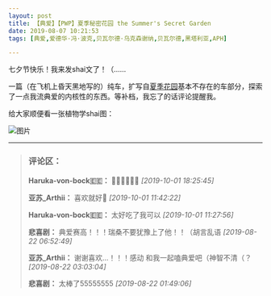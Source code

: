 ```yaml
---
layout: post
title: 【典爱】【PWP】夏季秘密花园 the Summer's Secret Garden
date: 2019-08-07 10:21:53
tags: [典爱,爱德华·冯·波克,贝瓦尔德·乌克森谢纳,贝瓦尔德,黑塔利亚,APH]

---
```

七夕节快乐！我来发shai文了！（......

一篇（在飞机上昏天黑地写的）纯车，扩写自[夏季花园](http://arthliams.lofter.com/post/211e06_1c63d65a5)基本不存在的车部分，探索了一点我流典爱的内核性的东西。等补档，我忘了的话评论提醒我。

给大家顺便看一张植物学shai图：

![图片](./img/ang4SjhuSGNnSFpVZFZBaENSR3NBSHRDcWgwTXR0bHpkSSsrMTJHRnVmZ3M3S0VULzUvMkp3PT0.jpg?=imageView&thumbnail=500x0&quality=96&stripmeta=0&type=jpg%7Cwatermark&type=2 "null")

---
> ### 评论区：
>**Haruka-von-bock🇪🇪：** 🐍🐍🐍🐍🐍🐍  *[2019-10-01 18:25:45]*
>
>**亚苏_Arthii：** 喜欢就好🙌  *[2019-10-01 11:42:22]*
>
>**Haruka-von-bock🇪🇪：** 太好吃了我可以  *[2019-10-01 11:27:56]*
>
>**悲喜剧：** 典爱赛高！！！瑞桑不要犹豫上了他！！（胡言乱语  *[2019-08-22 06:52:49]*
>
>**亚苏_Arthii：** 谢谢喜欢…！！！感动 和我一起嗑典爱吧（神智不清（？  *[2019-08-22 03:03:04]*
>
>**悲喜剧：** 太棒了55555555  *[2019-08-22 01:49:06]*
>
>